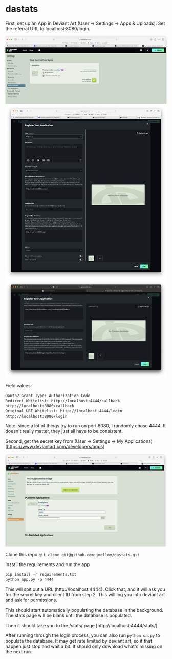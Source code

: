 # dastats

First, set up an App in Deviant Art (User -> Settings -> Apps & Uploads). Set the referral URL to localhost:8080/login.

![Authorized Application](screenshots/AuthorizedApps.png?raw=true)
![Application Setup](screenshots/ApplicationSetup.png?raw=true)
![Client Secret](screenshots/ApplicationSetup2.png?raw=true)

Field values:

```
Oauth2 Grant Type: Authorization Code
Redirect Whitelist: http://localhost:4444/callback http://localhost:8080/callback
Original URI Whitelist: http://localhost:4444/login http://localhost:8080/login
```

Note: since a lot of things try to run on port 8080, I randomly chose 4444. It doesn't really matter, they just all have to be consistent.

Second, get the secret key from (User -> Settings -> My Applications) [https://www.deviantart.com/developers/apps]

![Client Secret](screenshots/ClientSecret.png?raw=true)

Clone this repo `git clone git@github.com:jmelloy/dastats.git`

Install the requirements and run the app

```
pip install -r requirements.txt
python app.py -p 4444
```

This will spit out a URL (http://localhost:4444). Click that, and it will ask you for the secret key and client ID from step 2. This will log you into deviant art and ask for permissions.

This should start automatically populating the database in the background. The stats page will be blank until the database is populated.

Then it should take you to the /stats/ page [http://localhost:4444/stats/]

After running through the login process, you can also run `python da.py` to populate the database.   It may get rate limited by deviant art, so if that happen just stop and wait a bit. It should only download what's missing on the next run.
